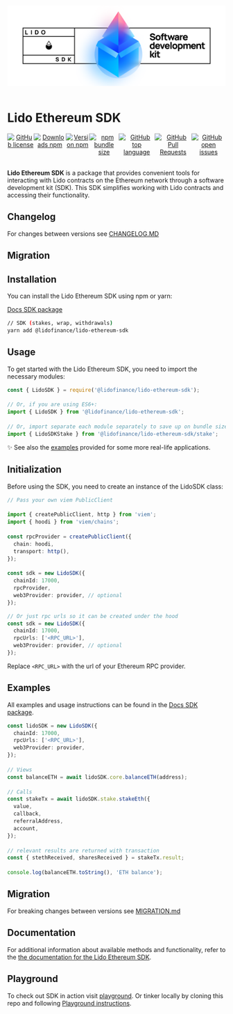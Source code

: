 ![Lido SDK Logo](./assets/package_logo.png)

<div style="display: flex;" align="center">
  <h1 align="center">Lido Ethereum SDK</h1>
</div>

<div style="display: flex;" align="center">
   <a href="https://github.com/lidofinance/lido-ethereum-sdk/blob/main/LICENSE.txt"><img alt="GitHub license" src="https://img.shields.io/github/license/lidofinance/lido-ethereum-sdk?color=limegreen"></a>
   <a href="https://www.npmjs.com/package/@lidofinance/lido-ethereum-sdk"><img alt="Downloads npm" src="https://img.shields.io/npm/dm/@lidofinance/lido-ethereum-sdk?color=limegreen"></a>
   <a href="https://www.npmjs.com/package/@lidofinance/lido-ethereum-sdk"><img alt="Version npm" src="https://img.shields.io/npm/v/@lidofinance/lido-ethereum-sdk?label=version"></a>
   <a href="https://www.npmjs.com/package/@lidofinance/lido-ethereum-sdk"><img alt="npm bundle size" src="https://img.shields.io/bundlephobia/min/@lidofinance/lido-ethereum-sdk"></a>
   <a href="https://github.com/lidofinance/lido-ethereum-sdk"><img alt="GitHub top language" src="https://img.shields.io/github/languages/top/lidofinance/lido-ethereum-sdk"></a>
   <a href="https://github.com/lidofinance/lido-ethereum-sdk/pulls"><img alt="GitHub Pull Requests" src="https://img.shields.io/github/issues-pr/lidofinance/lido-ethereum-sdk"></a>
   <a href="https://github.com/lidofinance/lido-ethereum-sdk/issues"><img alt="GitHub open issues" src="https://img.shields.io/github/issues/lidofinance/lido-ethereum-sdk"></a>
</div>
<br/>

**Lido Ethereum SDK** is a package that provides convenient tools for interacting with Lido contracts on the Ethereum network through a software development kit (SDK). This SDK simplifies working with Lido contracts and accessing their functionality.

## Changelog

For changes between versions see [CHANGELOG.MD](packages/sdk/CHANGELOG.md)

## Migration

## Installation

You can install the Lido Ethereum SDK using npm or yarn:

[Docs SDK package](https://lidofinance.github.io/lido-ethereum-sdk/)

```bash
// SDK (stakes, wrap, withdrawals)
yarn add @lidofinance/lido-ethereum-sdk
```

## Usage

To get started with the Lido Ethereum SDK, you need to import the necessary modules:

```ts
const { LidoSDK } = require('@lidofinance/lido-ethereum-sdk');

// Or, if you are using ES6+:
import { LidoSDK } from '@lidofinance/lido-ethereum-sdk';

// Or, import separate each module separately to save up on bundle size
import { LidoSDKStake } from '@lidofinance/lido-ethereum-sdk/stake';
```

✨ See also the [examples](./examples/README.md) provided for some more real-life applications.

## Initialization

Before using the SDK, you need to create an instance of the LidoSDK class:

```ts
// Pass your own viem PublicClient

import { createPublicClient, http } from 'viem';
import { hoodi } from 'viem/chains';

const rpcProvider = createPublicClient({
  chain: hoodi,
  transport: http(),
});

const sdk = new LidoSDK({
  chainId: 17000,
  rpcProvider,
  web3Provider: provider, // optional
});
```

```ts
// Or just rpc urls so it can be created under the hood
const sdk = new LidoSDK({
  chainId: 17000,
  rpcUrls: ['<RPC_URL>'],
  web3Provider: provider, // optional
});
```

Replace `<RPC_URL>` with the url of your Ethereum RPC provider.

## Examples

All examples and usage instructions can be found in the [Docs SDK package](https://lidofinance.github.io/lido-ethereum-sdk/).

```ts
const lidoSDK = new LidoSDK({
  chainId: 17000,
  rpcUrls: ['<RPC_URL>'],
  web3Provider: provider,
});

// Views
const balanceETH = await lidoSDK.core.balanceETH(address);

// Calls
const stakeTx = await lidoSDK.stake.stakeEth({
  value,
  callback,
  referralAddress,
  account,
});

// relevant results are returned with transaction
const { stethReceived, sharesReceived } = stakeTx.result;

console.log(balanceETH.toString(), 'ETH balance');
```

## Migration

For breaking changes between versions see [MIGRATION.md](packages/sdk/MIGRATION.md)

## Documentation

For additional information about available methods and functionality, refer to the [the documentation for the Lido Ethereum SDK](https://lidofinance.github.io/lido-ethereum-sdk/).

## Playground

To check out SDK in action visit [playground](https://lidofinance.github.io/lido-ethereum-sdk/playground). Or tinker locally by cloning this repo and following [Playground instructions](playground/README.md).
